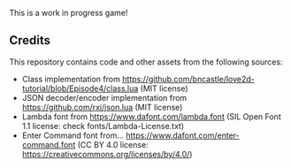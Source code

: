 This is a work in progress game!

## Credits

This repository contains code and other assets from the following sources:
  - Class implementation from https://github.com/bncastle/love2d-tutorial/blob/Episode4/class.lua (MIT license)
  - JSON decoder/encoder implementation from https://github.com/rxi/json.lua (MIT license)
  - Lambda font from https://www.dafont.com/lambda.font (SIL Open Font 1.1 license: check fonts/Lambda-License.txt)
  - Enter Command font from... https://www.dafont.com/enter-command.font (CC BY 4.0 license: https://creativecommons.org/licenses/by/4.0/)